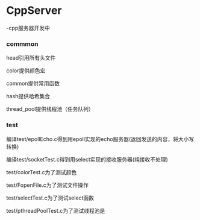 # CppServer

-cpp服务器开发中

### commmon

head引用所有头文件

color提供颜色宏

common提供常用函数

hash提供哈希集合

thread_pool提供线程池（任务队列）

### test

编译test/epollEcho.c得到用epoll实现的echo服务器(返回发送的内容，将大小写转换)

编译test/socketTest.c得到用select实现的接收服务器(纯接收不处理)

test/colorTest.c为了测试颜色

test/FopenFile.c为了测试文件操作

test/selectTest.c为了测试select函数

test/pthreadPoolTest.c为了测试线程池是
